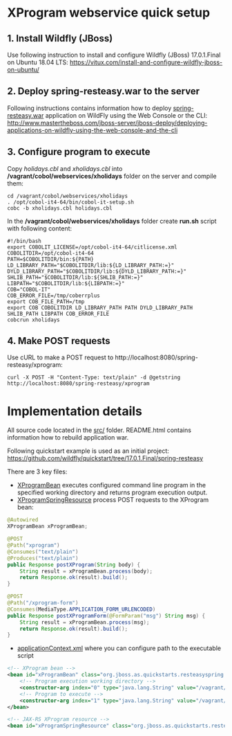 # XProgram webservice quick setup

## 1. Install Wildfly (JBoss)
Use following instruction to install and configure Wildfly (JBoss) 17.0.1.Final on Ubuntu 18.04 LTS: https://vitux.com/install-and-configure-wildfly-jboss-on-ubuntu/

## 2. Deploy spring-resteasy.war to the server
Following instructions contains information how to deploy [spring-resteasy.war](spring-resteasy.war) application on WildFly using the Web Console or the CLI: http://www.mastertheboss.com/jboss-server/jboss-deploy/deploying-applications-on-wildfly-using-the-web-console-and-the-cli

## 3. Configure program to execute
Copy _holidays.cbl_ and _xholidays.cbl_ into __/vagrant/cobol/webservices/xholidays__ folder on the server and compile them:
```
cd /vagrant/cobol/webservices/xholidays
. /opt/cobol-it4-64/bin/cobol-it-setup.sh
cobc -b xholidays.cbl holidays.cbl
```

In the __/vagrant/cobol/webservices/xholidays__ folder create __run.sh__ script with following content:
```
#!/bin/bash
export COBOLIT_LICENSE=/opt/cobol-it4-64/citlicense.xml
COBOLITDIR=/opt/cobol-it4-64
PATH=$COBOLITDIR/bin:${PATH}
LD_LIBRARY_PATH="$COBOLITDIR/lib:${LD_LIBRARY_PATH:=}"
DYLD_LIBRARY_PATH="$COBOLITDIR/lib:${DYLD_LIBRARY_PATH:=}"
SHLIB_PATH="$COBOLITDIR/lib:${SHLIB_PATH:=}"
LIBPATH="$COBOLITDIR/lib:${LIBPATH:=}"
COB="COBOL-IT"
COB_ERROR_FILE=/tmp/coberrplus
export COB_FILE_PATH=/tmp
export COB COBOLITDIR LD_LIBRARY_PATH PATH DYLD_LIBRARY_PATH SHLIB_PATH LIBPATH COB_ERROR_FILE
cobcrun xholidays
```

## 4. Make POST requests
Use cURL to make a POST request to http://localhost:8080/spring-resteasy/xprogram:
```
curl -X POST -H "Content-Type: text/plain" -d @getstring http://localhost:8080/spring-resteasy/xprogram
```

# Implementation details

All source code located in the [src/](src/) folder. README.html contains information how to rebuild application war.

Following quickstart example is used as an initial project: 
https://github.com/wildfly/quickstart/tree/17.0.1.Final/spring-resteasy

There are 3 key files:
* [XProgramBean](src/main/java/org/jboss/as/quickstarts/resteasyspring/XProgramBean.java) executes configured command line program in the specified working directory and returns program execution output.
* [XProgramSpringResource](src/main/java/org/jboss/as/quickstarts/resteasyspring/XProgramSpringResource.java) process POST requests to the XProgram bean:
```java
@Autowired
XProgramBean xProgramBean;

@POST
@Path("xprogram")
@Consumes("text/plain")
@Produces("text/plain")
public Response postXProgram(String body) {
    String result = xProgramBean.process(body);
    return Response.ok(result).build();
}

@POST
@Path("/xprogram-form")
@Consumes(MediaType.APPLICATION_FORM_URLENCODED)
public Response postXProgramForm(@FormParam("msg") String msg) {
    String result = xProgramBean.process(msg);
    return Response.ok(result).build();
}
```
* [applicationContext.xml](src/main/webapp/WEB-INF/applicationContext.xml) where you can configure path to the executable script
```xml
<!-- XProgram bean -->
<bean id="xProgramBean" class="org.jboss.as.quickstarts.resteasyspring.XProgramBean">
    <!-- Program execution working directory -->
    <constructor-arg index="0" type="java.lang.String" value="/vagrant/cobol/webservices/xholidays" />
    <!-- Program to execute -->
    <constructor-arg index="1" type="java.lang.String" value="/vagrant/cobol/webservices/xholidays/run.sh" />
</bean>

<!-- JAX-RS XProgram resource -->
<bean id="xProgramSpringResource" class="org.jboss.as.quickstarts.resteasyspring.XProgramSpringResource" />
```


